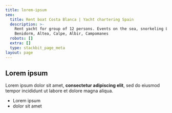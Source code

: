```yaml
---
title: lorem-ipsum
seo:
  title: Rent boat Costa Blanca | Yacht chartering Spain
  description: >-
    Rent yacht for group of 12 persons. Events on the sea, snorkeling Located in
    Benidorm, Altea, Calpe, Albir, Campomanes
  robots: []
  extra: []
  type: stackbit_page_meta
layout: page
---
```

## Lorem ipsum

Lorem ipsum dolor sit amet, **consectetur adipiscing elit**, sed do eiusmod tempor incididunt ut labore et dolore magna aliqua.

- Lorem ipsum
- dolor sit amet